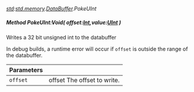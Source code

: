 _[std](../../modules/std/std-module.md):[std.memory](../../modules/std/std-memory.md).[DataBuffer](../../modules/std/std-memory-databuffer.md).PokeUInt_
##### Method PokeUInt:Void( offset:[Int](../../modules/wonkey/wonkey-types-int.md),value:[UInt](../../modules/wonkey/wonkey-types-uint.md) )
Writes a 32 bit unsigned int to the databuffer

In debug builds, a runtime error will occur if `offset` is outside the range of the databuffer.

| Parameters |    |
|:-----------|:---|
| `offset` | offset The offset to write. |
